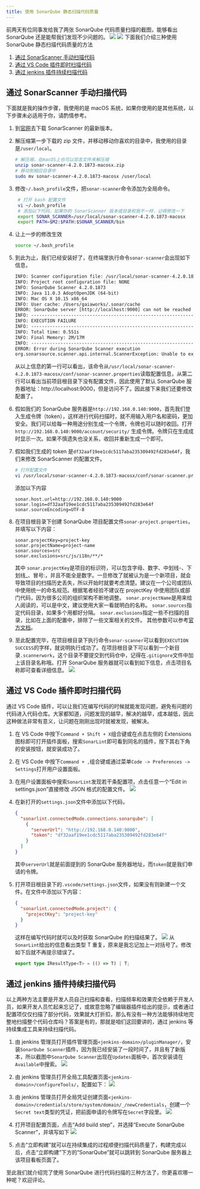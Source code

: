 ```yaml
---
title: 使用 SonarQube 静态扫描代码质量
---
```


前两天有位同事发给我了两张 SonarQube 代码质量扫描的截图，能够看出 SonarQube 还是能帮我们发现不少问题的。
![](../../../../images/sonar.1.png)
![](../../../../images/sonar.2.png)
下面我们介绍三种使用 SonarQube 静态扫描代码质量的方法

1. [通过 SonarScanner 手动扫描代码](#通过-SonarScanner-手动扫描代码)
2. [通过 VS Code 插件即时扫描代码](#通过-VS-Code-插件即时扫描代码)
3. [通过 jenkins 插件持续扫描代码](#通过-jenkins-插件持续扫描代码)

## 通过 SonarScanner 手动扫描代码

下面就是我的操作步骤，我使用的是 macOS 系统，如果你使用的是其他系统，以下步骤未必适用于你，请酌情参考。

1. 到[官网](https://docs.sonarqube.org/latest/analysis/scan/sonarscanner/)去下载 SonarScanner 的最新版本。
2. 解压缩第一步下载的 zip 文件，并移动移动你喜欢的目录中，我使用的目录是`/user/local`。
   ```bash
   # 解压缩，在macOS上也可以双击文件来解压缩
   unzip sonar-scanner-4.2.0.1873-macosx.zip
   # 移动到相应目录中
   sudo mv sonar-scanner-4.2.0.1873-macosx /user/local
   ```
3. 修改`~/.bash_profile`文件，把`sonar-scanner`命令添加为全局命令。

   ```bash
    # 打开 bash 配置文件
    vi ~/.bash_profile
    # 添加以下代码，如果你的 SonarScanner 版本或目录和我不一样，记得修改一下
    export SONAR_SCANNER=/usr/local/sonar-scanner-4.2.0.1873-macosx
    export PATH=$M2:$PATH:$SONAR_SCANNER/bin
   ```

4. 让上一步的修改生效

   ```bash
   source ~/.bash_profile
   ```

5. 到此为止，我们已经安装好了，在终端里执行命令`sonar-scanner`会出现如下信息，

   ```txt
   INFO: Scanner configuration file: /usr/local/sonar-scanner-4.2.0.1873-macosx/conf/sonar-scanner.properties
   INFO: Project root configuration file: NONE
   INFO: SonarQube Scanner 4.2.0.1873
   INFO: Java 11.0.3 AdoptOpenJDK (64-bit)
   INFO: Mac OS X 10.15 x86_64
   INFO: User cache: /Users/gaiaworks/.sonar/cache
   ERROR: SonarQube server [http://localhost:9000] can not be reached
   INFO: ------------------------------------------------------------------------
   INFO: EXECUTION FAILURE
   INFO: ------------------------------------------------------------------------
   INFO: Total time: 0.551s
   INFO: Final Memory: 2M/17M
   INFO: ------------------------------------------------------------------------
   ERROR: Error during SonarQube Scanner execution
   org.sonarsource.scanner.api.internal.ScannerException: Unable to execute SonarQube
   ```

   从以上信息的第一行可以看出，该命令从`/usr/local/sonar-scanner-4.2.0.1873-macosx/conf/sonar-scanner.properties`读取配置信息，从第二行可以看出当前项目根目录下没有配置文件，因此使用了默认 SonarQube 服务器地址：http://localhost:9000，但是访问不了。因此接下来我们还要修改配置了。

6. 假如我们的 SonarQube 服务器是`http://192.168.0.140:9000`，首先我们登入生成令牌（token），这样进行代码扫描时，就不用输入用户名和密码，更加安全。我们可以给每一种用途分别生成一个令牌，令牌也可以随时收回。打开`http://192.168.0.140:9000/account/security/` 生成令牌。令牌只在生成成时显示一次。如果不慎遗失也没关系，收回并重新生成一个即可。

7. 假如我们生成的 token 是`df32aaf19ee1cdc5117aba235309492fd283e64f`，我们来修改 SonarScanner 的配置文件。

   ```bash
   # 打开配置文件
   vi /usr/local/sonar-scanner-4.2.0.1873-macosx/conf/sonar-scanner.properties
   ```

   添加以下内容

   ```properties
   sonar.host.url=http://192.168.0.140:9000
   sonar.login=df32aaf19ee1cdc5117aba235309492fd283e64f
   sonar.sourceEncoding=UTF-8
   ```

8. 在项目根目录下创建 SonarQube 项目配置文件`sonar-project.properties`，并填写以下内容：

   ```properties
   sonar.projectKey=project-key
   sonar.projectName=project-name
   sonar.sources=src
   sonar.exclusions=src/js/i18n/**/*
   ```

   其中
   `sonar.projectKey`是项目的标识符，可以包含字母、数字、中划线-、下划线\_、冒号:，并且不能全是数字。一旦修改了就被认为是一个新项目，就会导致项目的扫描历史丢失，所以开始时就要考虑清楚。建议在一个公司或团队中使用统一的命名规范。根据笔者经验不建议在 projectKey 中使用团队或部门代码，因为很多公司的组织架构不断地调整。
   `sonar.projectName`是用来给人阅读的，可以是中文，建议使用大家一看就明白的名称。
   `sonar.sources`指定代码目录，如果多个用都好分隔。
   `sonar.exclusions`指定一些不扫描的目录，比如在上面的配置中，排除了一些文案相关的文件。
   其他参数可以参考[官方文档](https://docs.sonarqube.org/latest/analysis/analysis-parameters/)。

9. 至此配置完毕，在项目根目录下执行命令`sonar-scanner`可以看到`EXECUTION SUCCESS`的字样，就说明执行成功了。在项目根目录下可以看到一个新目录`.scannerwork`，这个目录不要提交到代码仓中，记得在`.gitignore`文件中加上该目录名称哦。打开 SonarQube 服务器就可以看到如下信息，点击项目名称即可查看详细信息。
   ![](../../../../images/sonar.dashboard.png)

## 通过 VS Code 插件即时扫描代码

通过 VS Code 插件，可以让我们在编写代码的时候就能发现问题，避免有问题的代码进入代码仓库。大家都知道，问题发现的越早，解决的越早，成本越低，因此这种做法非常有意义，让问题在刚刚出现时就被发现，被解决。

1. 在 VS Code 中按下`Command + Shift + X`组合键或在点击左侧的 Extensions 图标即可打开插件面板，搜索`SonarLint`即可看到同名的插件，按下其右下角的安装按钮，就安装成功了。

2. 在 VS Code 中按下`Command + ,`组合键或通过菜单`Code -> Preferences -> Settings`打开用户设置面板。

3. 在用户设置面板中搜索`SonarLint`发现若干条配置项，点击任意一个“Edit in settings.json”直接修改 JSON 格式的配置文件。
   ![](../../../../images/sonarlint.setting.png)

4. 在新打开的`settings.json`文件中添加以下代码，

   ```json
   {
     "sonarlint.connectedMode.connections.sonarqube": [
       {
         "serverUrl": "http://192.168.0.140:9000",
         "token": "df32aaf19ee1cdc5117aba235309492fd283e64f"
       }
     ]
   }
   ```

   其中`serverUrl`就是前面提到的 SonarQube 服务器地址，而`token`就是我们申请的令牌。

5. 打开项目根目录下的`.vscode/settings.json`文件，如果没有则新建一个文件。在文件中添加以下内容：

   ```json
   {
     "sonarlint.connectedMode.project": {
       "projectKey": "project-key"
     }
   }
   ```

   这样在编写代码时就可以及时获取 SonarQube 的扫描结果了。
   ![](../../../../images/sonarlint.tips.png)
   从`SonarLint`给出的信息看出类型 T 重复，原来是我忘记加上一对括号了。修改如下后就不再提示错误了。

   ```typescript
   export type IResultType<T> = (() => T) | T;
   ```

## 通过 jenkins 插件持续扫描代码

以上两种方法主要是开发人员自己扫描和查看，扫描频率和效果完全依赖于开发人员，如果开发人员忙起来忘记了，或故意忽略了编辑器插件给出的提示，或者通过配置项仅仅扫描了部分代码，效果就大打折扣，那么有没有一种方法能够持续地完整地扫描整个代码仓库吗？答案是有的，那就是咱们这回要讲的，通过 jenkins 等持续集成工具来持续扫描代码。

1. 由 jenkins 管理员打开插件管理页面`<jenkins-domain>/pluginManager/`，安装`SonarQube Scanner`插件，因为我已经安装了一段时间了，并且有了新版本，所以截图中`SonarQube Scanner`出现在`Updates`面板中，首次安装请在`Available`中搜索。
   ![](../../../../images/sonar.scanner.jenkins.download.png)

2. 由 jenkins 管理员打开全局工具配置页面`<jenkins-domain>/configureTools/`，配置如下：
   ![](../../../../images/sonar.scanner.jenkins.config.png)
3. 由 jenkins 管理员打开全局凭证创建页面`<jenkins-domain>/credentials/store/system/domain/_/newCredentials`，创建一个`Secret text`类型的凭证，把前面申请的令牌写在`Secret`字段里。
   ![](../../../../images/sonar.scanner.jenkins.config.png)
4. 打开项目配置页面，点击“Add build step”，并选择“Execute SonarQube Scanner”，并填写如下
   ![](../../../../images/sonar.scanner.jenkins.project.png)

5. 点击“立即构建”就可以在持续集成的过程顺便扫描代码质量了，构建完成以后，点击“立即构建”下方的“SonarQube”就可以跳转到 SonarQube 服务器上该项目看板页面了。

至此我们就介绍完了使用 SonarQube 进行代码扫描的三种方法了，你更喜欢哪一种呢？欢迎评论。
